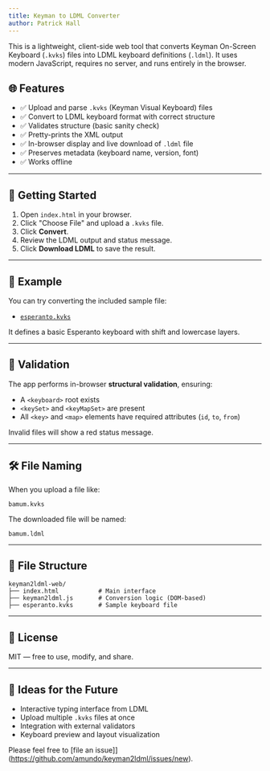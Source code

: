 ```yaml
---
title: Keyman to LDML Converter
author: Patrick Hall
---
```


This is a lightweight, client-side web tool that converts Keyman On-Screen Keyboard (`.kvks`) files into LDML keyboard definitions (`.ldml`). It uses modern JavaScript, requires no server, and runs entirely in the browser.

## 🌐 Features

- ✅ Upload and parse `.kvks` (Keyman Visual Keyboard) files
- ✅ Convert to LDML keyboard format with correct structure
- ✅ Validates structure (basic sanity check)
- ✅ Pretty-prints the XML output
- ✅ In-browser display and live download of `.ldml` file
- ✅ Preserves metadata (keyboard name, version, font)
- ✅ Works offline

---

## 🚀 Getting Started

1. Open `index.html` in your browser.
2. Click "Choose File" and upload a `.kvks` file.
3. Click **Convert**.
4. Review the LDML output and status message.
5. Click **Download LDML** to save the result.

---

## 📂 Example

You can try converting the included sample file:

- [`esperanto.kvks`](./esperanto.kvks)

It defines a basic Esperanto keyboard with shift and lowercase layers.

---

## 🧪 Validation

The app performs in-browser **structural validation**, ensuring:

- A `<keyboard>` root exists
- `<keySet>` and `<keyMapSet>` are present
- All `<key>` and `<map>` elements have required attributes (`id`, `to`, `from`)

Invalid files will show a red status message.

---

## 🛠️ File Naming

When you upload a file like:

```
bamum.kvks
```

The downloaded file will be named:

```
bamum.ldml
```

---

## 📁 File Structure

```
keyman2ldml-web/
├── index.html           # Main interface
├── keyman2ldml.js       # Conversion logic (DOM-based)
├── esperanto.kvks       # Sample keyboard file
```

---

## 📜 License

MIT — free to use, modify, and share.

---

## 🧠 Ideas for the Future

- Interactive typing interface from LDML
- Upload multiple `.kvks` files at once
- Integration with external validators
- Keyboard preview and layout visualization


Please feel free to [file an issue]](https://github.com/amundo/keyman2ldml/issues/new).